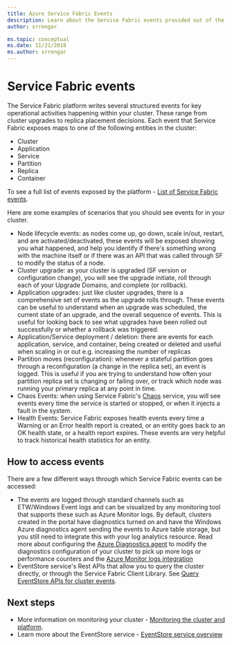 ```yaml
---
title: Azure Service Fabric Events 
description: Learn about the Service Fabric events provided out of the box to help you monitor your Azure Service Fabric cluster.
author: srrengar

ms.topic: conceptual
ms.date: 11/21/2018
ms.author: srrengar
---
```


# Service Fabric events 

The Service Fabric platform writes several structured events for key operational activities happening within your cluster. These range from cluster upgrades to replica placement decisions. Each event that Service Fabric exposes maps to one of the following entities in the cluster:
* Cluster
* Application
* Service
* Partition
* Replica 
* Container

To see a full list of events exposed by the platform - [List of Service Fabric events](service-fabric-diagnostics-event-generation-operational.md).

Here are some examples of scenarios that you should see events for in your cluster. 
* Node lifecycle events: as nodes come up, go down, scale in/out, restart, and are activated/deactivated, these events will be exposed showing you what happened, and help you identify if there's something wrong with the machine itself or if there was an API that was called through SF to modify the status of a node.
* Cluster upgrade: as your cluster is upgraded (SF version or configuration change), you will see the upgrade initiate, roll through each of your Upgrade Domains, and complete (or rollback). 
* Application upgrades: just like cluster upgrades, there is a comprehensive set of events as the upgrade rolls through. These events can be useful to understand when an upgrade was scheduled, the current state of an upgrade, and the overall sequence of events. This is useful for looking back to see what upgrades have been rolled out successfully or whether a rollback was triggered.
* Application/Service deployment / deletion: there are events for each application, service, and container, being created or deleted and useful when scaling in or out e.g. increasing the number of replicas
* Partition moves (reconfiguration): whenever a stateful partition goes through a reconfiguration (a change in the replica set), an event is logged. This is useful if you are trying to understand how often your partition replica set is changing or failing over, or track which node was running your primary replica at any point in time.
* Chaos Events: when using Service Fabric's [Chaos](service-fabric-controlled-chaos.md) service, you will see events every time the service is started or stopped, or when it injects a fault in the system.
* Health Events: Service Fabric exposes health events every time a Warning or an Error health report is created, or an entity goes back to an OK health state, or a health report expires. These events are very helpful to track historical health statistics for an entity. 

## How to access events

There are a few different ways through which Service Fabric events can be accessed:
* The events are logged through standard channels such as ETW/Windows Event logs and can be visualized by any monitoring tool that supports these such as Azure Monitor logs. By default, clusters created in the portal have diagnostics turned on and have the Windows Azure diagnostics agent sending the events to Azure table storage, but you still need to integrate this with your log analytics resource. Read more about configuring the [Azure Diagnostics agent](service-fabric-diagnostics-event-aggregation-wad.md) to modify the diagnostics configuration of your cluster to pick up more logs or performance counters and the [Azure Monitor logs integration](service-fabric-diagnostics-event-analysis-oms.md)
* EventStore service's Rest APIs that allow you to query the cluster directly, or through the Service Fabric Client Library. See [Query EventStore APIs for cluster events](service-fabric-diagnostics-eventstore-query.md).

## Next steps
* More information on monitoring your cluster - [Monitoring the cluster and platform](service-fabric-diagnostics-event-generation-infra.md).
* Learn more about the EventStore service - [EventStore service overview](service-fabric-diagnostics-eventstore.md)
